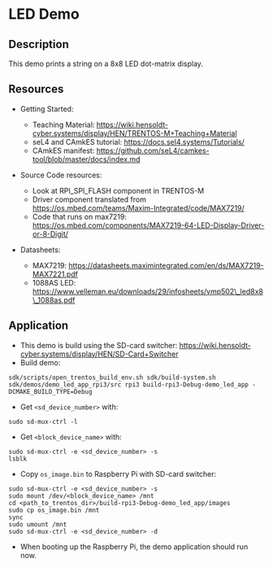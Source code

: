 # LED Demo

## Description
This demo prints a string on a 8x8 LED dot-matrix display.

## Resources
- Getting Started:  
    * Teaching Material: https://wiki.hensoldt-cyber.systems/display/HEN/TRENTOS-M+Teaching+Material
    * seL4 and CAmkES tutorial: https://docs.sel4.systems/Tutorials/
    * CAmkES manifest: https://github.com/seL4/camkes-tool/blob/master/docs/index.md  

- Source Code resources:  
    * Look at RPI\_SPI\_FLASH component in TRENTOS-M  
    * Driver component translated from https://os.mbed.com/teams/Maxim-Integrated/code/MAX7219/    
    * Code that runs on max7219: https://os.mbed.com/components/MAX7219-64-LED-Display-Driver-or-8-Digit/  

- Datasheets:
    * MAX7219: https://datasheets.maximintegrated.com/en/ds/MAX7219-MAX7221.pdf    
    * 1088AS LED: https://www.velleman.eu/downloads/29/infosheets/vmp502\_led8x8\_1088as.pdf  

## Application 
- This demo is build using the SD-card switcher: https://wiki.hensoldt-cyber.systems/display/HEN/SD-Card+Switcher
- Build demo:  
```
sdk/scripts/open_trentos_build_env.sh sdk/build-system.sh sdk/demos/demo_led_app_rpi3/src rpi3 build-rpi3-Debug-demo_led_app -DCMAKE_BUILD_TYPE=Debug
```
- Get `<sd_device_number>` with:
```
sudo sd-mux-ctrl -l
```
- Get `<block_device_name>` with:
```
sudo sd-mux-ctrl -e <sd_device_number> -s
lsblk
```
- Copy `os_image.bin` to Raspberry Pi with SD-card switcher:
```
sudo sd-mux-ctrl -e <sd_device_number> -s
sudo mount /dev/<block_device_name> /mnt
cd <path_to_trentos_dir>/build-rpi3-Debug-demo_led_app/images
sudo cp os_image.bin /mnt
sync
sudo umount /mnt
sudo sd-mux-ctrl -e <sd_device_number> -d
```
- When booting up the Raspberry Pi, the demo application should run now.
